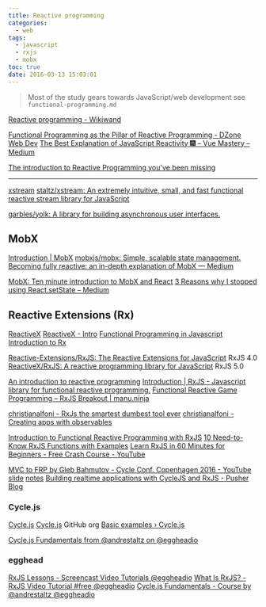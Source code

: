 ```yaml
---
title: Reactive programming
categories:
  - web
tags:
  - javascript
  - rxjs
  - mobx
toc: true
date: 2016-03-13 15:03:01
---
```


> Most of the study gears towards JavaScript/web development
> see `functional-programming.md`

[Reactive programming - Wikiwand](https://www.wikiwand.com/en/Reactive_programming)

[Functional Programming as the Pillar of Reactive Programming - DZone Web Dev](https://dzone.com/articles/functional-programming-as-the-pillar-of-reactive-p)
[The Best Explanation of JavaScript Reactivity 🎆 – Vue Mastery – Medium](https://medium.com/vue-mastery/the-best-explanation-of-javascript-reactivity-fea6112dd80d)

[The introduction to Reactive Programming you've been missing](https://gist.github.com/staltz/868e7e9bc2a7b8c1f754)

<!-- more -->

---

[xstream](http://staltz.com/xstream/)
[staltz/xstream: An extremely intuitive, small, and fast functional reactive stream library for JavaScript](https://github.com/staltz/xstream)

[garbles/yolk: A library for building asynchronous user interfaces.](https://github.com/garbles/yolk)

## MobX

[Introduction | MobX](https://mobxjs.github.io/mobx/)
[mobxjs/mobx: Simple, scalable state management.](https://github.com/mobxjs/mobx)
[Becoming fully reactive: an in-depth explanation of MobX — Medium](https://medium.com/@mweststrate/becoming-fully-reactive-an-in-depth-explanation-of-mobservable-55995262a254#.p9gj6ys9n)

[MobX: Ten minute introduction to MobX and React](https://mobxjs.github.io/mobx/getting-started.html)
[3 Reasons why I stopped using React.setState – Medium](https://medium.com/@mweststrate/3-reasons-why-i-stopped-using-react-setstate-ab73fc67a42e#.f1vp66jlf)

## Reactive Extensions (Rx)

[ReactiveX](http://reactivex.io/)
[ReactiveX - Intro](http://reactivex.io/intro.html)
[Functional Programming in Javascript](http://reactivex.io/learnrx/)
[Introduction to Rx](http://www.introtorx.com/)

[Reactive-Extensions/RxJS: The Reactive Extensions for JavaScript](https://github.com/Reactive-Extensions/RxJS) RxJS 4.0
[ReactiveX/RxJS: A reactive programming library for JavaScript](https://github.com/ReactiveX/RxJS) RxJS 5.0

[An introduction to reactive programming](https://codewords.recurse.com/issues/two/an-introduction-to-reactive-programming)
[Introduction | RxJS - Javascript library for functional reactive programming.](https://xgrommx.github.io/rx-book/)
[Functional Reactive Game Programming – RxJS Breakout | manu.ninja](https://manu.ninja/functional-reactive-game-programming-rxjs-breakout)

[christianalfoni - RxJs the smartest dumbest tool ever](http://www.christianalfoni.com/articles/2016_03_31_RxJs-the-smartest-dumbest-tool-ever)
[christianalfoni - Creating apps with observables](http://www.christianalfoni.com/articles/2016_03_27_Creating-apps-with-observables)

[Introduction to Functional Reactive Programming with RxJS](https://www.sitepoint.com/functional-reactive-programming-rxjs/)
[10 Need-to-Know RxJS Functions with Examples](https://www.sitepoint.com/rxjs-functions-with-examples/)
[Learn RxJS in 60 Minutes for Beginners - Free Crash Course - YouTube](https://www.youtube.com/watch?v=PhggNGsSQyg)

[MVC to FRP by Gleb Bahmutov - Cycle Conf. Copenhagen 2016 - YouTube](https://www.youtube.com/watch?v=-PCq4pXaDZw)
[slide](http://slides.com/bahmutov/mvc-frp/) [notes](https://glebbahmutov.com/blog/cycle-conf/) 
[Building realtime applications with CycleJS and RxJS - Pusher Blog](https://blog.pusher.com/building-realtime-applications-with-cyclejs-and-rxjs/)

### Cycle.js

[Cycle.js](http://cycle.js.org/)
[Cycle.js](https://github.com/cyclejs) GitHub org
[Basic examples › Cycle.js](http://cycle.js.org/basic-examples.html)

[Cycle.js Fundamentals from @andrestaltz on @eggheadio](https://egghead.io/courses/cycle-js-fundamentals)

### egghead

[RxJS Lessons - Screencast Video Tutorials @eggheadio](https://egghead.io/technologies/rx)
[What Is RxJS? - RxJS Video Tutorial #free @eggheadio](https://egghead.io/lessons/rxjs-what-is-rxjs)
[Cycle.js Fundamentals - Course by @andrestaltz @eggheadio](https://egghead.io/series/cycle-js-fundamentals)
